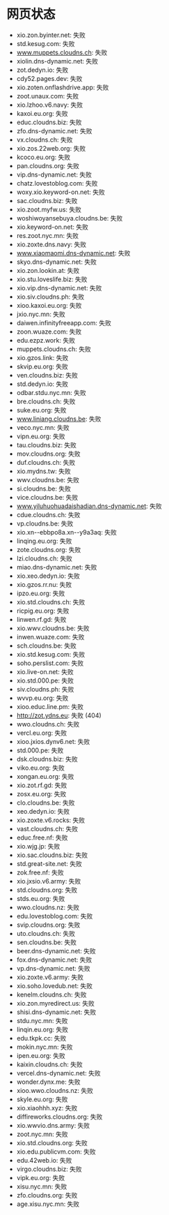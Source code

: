 # 网页状态
- xio.zon.byinter.net: 失败
- std.kesug.com: 失败
- www.muppets.cloudns.ch: 失败
- xiolin.dns-dynamic.net: 失败
- zot.dedyn.io: 失败
- cdy52.pages.dev: 失败
- xio.zoten.onflashdrive.app: 失败
- zoot.unaux.com: 失败
- xio.lzhoo.v6.navy: 失败
- kaxoi.eu.org: 失败
- educ.cloudns.biz: 失败
- zfo.dns-dynamic.net: 失败
- vx.cloudns.ch: 失败
- xio.zos.22web.org: 失败
- kcoco.eu.org: 失败
- pan.cloudns.org: 失败
- vip.dns-dynamic.net: 失败
- chatz.lovestoblog.com: 失败
- woxy.xio.keyword-on.net: 失败
- sac.cloudns.biz: 失败
- xio.zoot.myfw.us: 失败
- woshiwoyansebuya.cloudns.be: 失败
- xio.keyword-on.net: 失败
- res.zoot.nyc.mn: 失败
- xio.zoxte.dns.navy: 失败
- www.xiaomaomi.dns-dynamic.net: 失败
- skyo.dns-dynamic.net: 失败
- xio.zon.lookin.at: 失败
- xio.stu.loveslife.biz: 失败
- xio.vip.dns-dynamic.net: 失败
- xio.siv.cloudns.ph: 失败
- xioo.kaxoi.eu.org: 失败
- jxio.nyc.mn: 失败
- daiwen.infinityfreeapp.com: 失败
- zoon.wuaze.com: 失败
- edu.ezpz.work: 失败
- muppets.cloudns.ch: 失败
- xio.gzos.link: 失败
- skvip.eu.org: 失败
- ven.cloudns.biz: 失败
- std.dedyn.io: 失败
- odbar.stdu.nyc.mn: 失败
- bre.cloudns.ch: 失败
- suke.eu.org: 失败
- www.liniang.cloudns.be: 失败
- veco.nyc.mn: 失败
- vipn.eu.org: 失败
- tau.cloudns.biz: 失败
- mov.cloudns.org: 失败
- duf.cloudns.ch: 失败
- xio.mydns.tw: 失败
- wwv.cloudns.be: 失败
- si.cloudns.be: 失败
- vice.cloudns.be: 失败
- www.yiluhuohuadaishadian.dns-dynamic.net: 失败
- cdue.cloudns.ch: 失败
- vp.cloudns.be: 失败
- xio.xn--ebbpo8a.xn--y9a3aq: 失败
- linqing.eu.org: 失败
- zote.cloudns.org: 失败
- lzi.cloudns.ch: 失败
- miao.dns-dynamic.net: 失败
- xio.xeo.dedyn.io: 失败
- xio.gzos.rr.nu: 失败
- ipzo.eu.org: 失败
- xio.std.cloudns.ch: 失败
- ricpig.eu.org: 失败
- linwen.rf.gd: 失败
- xio.wwv.cloudns.be: 失败
- inwen.wuaze.com: 失败
- sch.cloudns.be: 失败
- xio.std.kesug.com: 失败
- soho.perslist.com: 失败
- xio.live-on.net: 失败
- xio.std.000.pe: 失败
- siv.cloudns.ph: 失败
- wvvp.eu.org: 失败
- xioo.educ.line.pm: 失败
- http://zot.ydns.eu: 失败 (404)
- wwo.cloudns.ch: 失败
- vercl.eu.org: 失败
- xioo.jxios.dynv6.net: 失败
- std.000.pe: 失败
- dsk.cloudns.biz: 失败
- viko.eu.org: 失败
- xongan.eu.org: 失败
- xio.zot.rf.gd: 失败
- zosx.eu.org: 失败
- clo.cloudns.be: 失败
- xeo.dedyn.io: 失败
- xio.zoxte.v6.rocks: 失败
- vast.cloudns.ch: 失败
- educ.free.nf: 失败
- xio.wjg.jp: 失败
- xio.sac.cloudns.biz: 失败
- std.great-site.net: 失败
- zok.free.nf: 失败
- xio.jxsio.v6.army: 失败
- std.cloudns.org: 失败
- stds.eu.org: 失败
- wwo.cloudns.nz: 失败
- edu.lovestoblog.com: 失败
- svip.cloudns.org: 失败
- uto.cloudns.ch: 失败
- sen.cloudns.be: 失败
- beer.dns-dynamic.net: 失败
- fox.dns-dynamic.net: 失败
- vp.dns-dynamic.net: 失败
- xio.zoxte.v6.army: 失败
- xio.soho.lovedub.net: 失败
- kenelm.cloudns.ch: 失败
- xio.zon.myredirect.us: 失败
- shisi.dns-dynamic.net: 失败
- stdu.nyc.mn: 失败
- linqin.eu.org: 失败
- edu.tkpk.cc: 失败
- mokin.nyc.mn: 失败
- ipen.eu.org: 失败
- kaixin.cloudns.ch: 失败
- vercel.dns-dynamic.net: 失败
- wonder.dynx.me: 失败
- xioo.wwo.cloudns.nz: 失败
- skyle.eu.org: 失败
- xio.xiaohhh.xyz: 失败
- diffireworks.cloudns.org: 失败
- xio.wwvio.dns.army: 失败
- zoot.nyc.mn: 失败
- xio.std.cloudns.org: 失败
- xio.edu.publicvm.com: 失败
- edu.42web.io: 失败
- virgo.cloudns.biz: 失败
- vipk.eu.org: 失败
- xisu.nyc.mn: 失败
- zfo.cloudns.org: 失败
- age.xisu.nyc.mn: 失败
